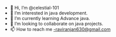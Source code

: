 - 👋 Hi, I’m @celestial-101
- 👀 I’m interested in java development.
- 🌱 I’m currently learning Advance java.
- 💞️ I’m looking to collaborate on java projects.
- 📫 How to reach me -raviranjan630@gmail.com

<!---
celestial-101/celestial-101 is a ✨ special ✨ repository because its `README.md` (this file) appears on your GitHub profile.
You can click the Preview link to take a look at your changes.
--->
